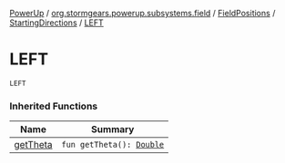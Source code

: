 [PowerUp](../../../index.md) / [org.stormgears.powerup.subsystems.field](../../index.md) / [FieldPositions](../index.md) / [StartingDirections](index.md) / [LEFT](./-l-e-f-t.md)

# LEFT

`LEFT`

### Inherited Functions

| Name | Summary |
|---|---|
| [getTheta](get-theta.md) | `fun getTheta(): `[`Double`](https://kotlinlang.org/api/latest/jvm/stdlib/kotlin/-double/index.html) |
